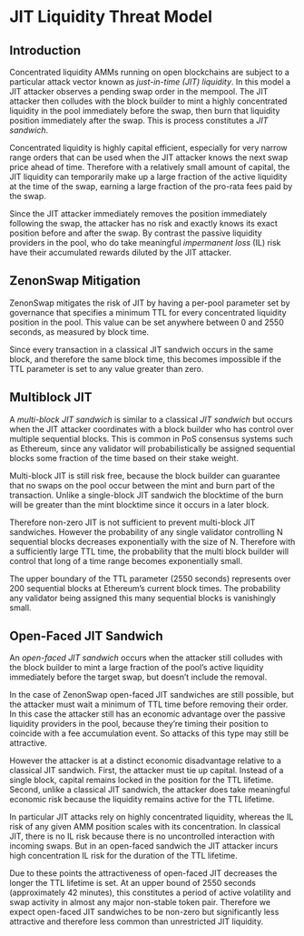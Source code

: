# JIT Liquidity Threat Model

## Introduction

Concentrated liquidity AMMs running on open blockchains are subject to a particular attack vector known as *just-in-time (JIT) liquidity*. In this model a JIT attacker observes a pending swap order in the mempool. The JIT attacker then colludes with the block builder to mint a highly concentrated liquidity in the pool immediately before the swap, then burn that liquidity position immediately after the swap. This is process constitutes a *JIT sandwich*.

Concentrated liquidity is highly capital efficient, especially for very narrow range orders that can be used when the JIT attacker knows the next swap price ahead of time. Therefore with a relatively small amount of capital, the JIT liquidity can temporarily make up a large fraction of the active liquidity at the time of the swap, earning a large fraction of the pro-rata fees paid by the swap. 

Since the JIT attacker immediately removes the position immediately following the swap, the attacker has no risk and exactly knows its exact position before and after the swap. By contrast the passive liquidity providers in the pool, who do take meaningful *impermanent loss* (IL) risk have their accumulated rewards diluted by the JIT attacker.

## ZenonSwap Mitigation

ZenonSwap mitigates the risk of JIT by having a per-pool parameter set by governance that specifies a minimum TTL for every concentrated liquidity position in the pool. This value can be set anywhere between 0 and 2550 seconds, as measured by block time. 

Since every transaction in a classical JIT sandwich occurs in the same block, and therefore the same block time, this becomes impossible if the TTL parameter is set to any value greater than zero. 

## Multiblock JIT

A *multi-block JIT sandwich* is similar to a classical *JIT sandwich* but occurs when the JIT attacker coordinates with a block builder who has control over multiple sequential blocks. This is common in PoS consensus systems such as Ethereum, since any validator will probabilistically be assigned sequential blocks some fraction of the time based on their stake weight. 

Multi-block JIT is still risk free, because the block builder can guarantee that no swaps on the pool occur between the mint and burn part of the transaction. Unlike a single-block JIT sandwich the blocktime of the burn will be greater than the mint blocktime since it occurs in a later block.

Therefore non-zero JIT is not sufficient to prevent multi-block JIT sandwiches. However the probability of any single validator controlling N sequential blocks decreases exponentially with the size of N. Therefore with a sufficiently large TTL time, the probability that the multi block builder will control that long of a time range becomes exponentially small. 

The upper boundary of the TTL parameter (2550 seconds) represents over 200 sequential blocks at Ethereum’s current block times. The probability any validator being assigned this many sequential blocks is vanishingly small.

## Open-Faced JIT Sandwich

An *open-faced JIT sandwich* occurs when the attacker still colludes with the block builder to mint a large fraction of the pool’s active liquidity immediately before the target swap, but doesn’t include the removal. 

In the case of ZenonSwap open-faced JIT sandwiches are still possible, but the attacker must wait a minimum of TTL time before removing their order. In this case the attacker still has an economic advantage over the passive liquidity providers in the pool, because they’re timing their position to coincide with a fee accumulation event. So attacks of this type may still be attractive.

However the attacker is at a distinct economic disadvantage relative to a classical JIT sandwich. First, the attacker must tie up capital. Instead of a single block, capital remains locked in the position for the TTL lifetime. Second, unlike a classical JIT sandwich, the attacker does take meaningful economic risk because the liquidity remains active for the TTL lifetime. 

In particular JIT attacks rely on highly concentrated liquidity, whereas the IL risk of any given AMM position scales with its concentration. In classical JIT, there is no IL risk because there is no uncontrolled interaction with incoming swaps. But in an open-faced sandwich the JIT attacker incurs high concentration IL risk for the duration of the TTL lifetime. 

Due to these points the attractiveness of open-faced JIT decreases the longer the TTL lifetime is set. At an upper bound of 2550 seconds (approximately 42 minutes), this constitutes a period of active volatility and swap activity in almost any major non-stable token pair. Therefore we expect open-faced JIT sandwiches to be non-zero but significantly less attractive and therefore less common than unrestricted JIT liquidity.
